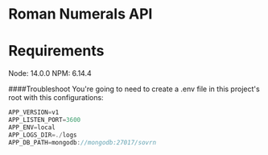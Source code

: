 Roman Numerals API
===

Requirements
===
Node: 14.0.0
NPM: 6.14.4

####Troubleshoot
You're going to need to create a .env file in this project's root with this configurations:
```javascript
APP_VERSION=v1
APP_LISTEN_PORT=3600
APP_ENV=local
APP_LOGS_DIR=./logs
APP_DB_PATH=mongodb://mongodb:27017/sovrn
```
